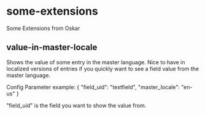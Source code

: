 # some-extensions
Some Extensions from Oskar

## value-in-master-locale
Shows the value of some entry in the master language. Nice to have in localized versions of entries if you quickly want to see a field value from the master language.

Config Parameter example:
{
    "field_uid": "textfield",
    "master_locale": "en-us"
}

"field_uid" is the field you want to show the value from.
